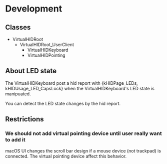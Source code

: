 # Development

## Classes

- VirtualHIDRoot
  - VirtualHIDRoot_UserClient
    - VirtualHIDKeyboard
    - VirtualHIDPointing

## About LED state

The VirtualHIDKeyboard post a hid report with {kHIDPage_LEDs, kHIDUsage_LED_CapsLock} when the VirtualHIDKeyboard's LED state is manipuated.

You can detect the LED state changes by the hid report.

## Restrictions

### We should not add virtual pointing device until user really want to add it

macOS UI changes the scroll bar design if a mouse device (not trackpad) is connected.
The virtual pointing device affect this behavior.

